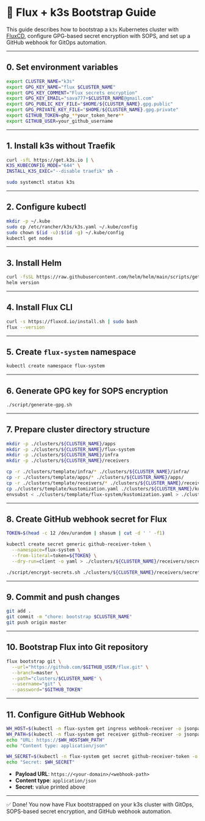 # 🚀 Flux + k3s Bootstrap Guide

This guide describes how to bootstrap a `k3s` Kubernetes cluster with [FluxCD](https://fluxcd.io), configure GPG-based secret encryption with SOPS, and set up a GitHub webhook for GitOps automation.

---

## 0. Set environment variables

```sh
export CLUSTER_NAME="k3s"
export GPG_KEY_NAME="flux $CLUSTER_NAME"
export GPG_KEY_COMMENT="Flux secrets encryption"
export GPG_KEY_EMAIL="sava777+$CLUSTER_NAME@gmail.com"
export GPG_PUBLIC_KEY_FILE="$HOME/${CLUSTER_NAME}.gpg.public"
export GPG_PRIVATE_KEY_FILE="$HOME/${CLUSTER_NAME}.gpg.private"
export GITHUB_TOKEN=ghp_**your_token_here**
export GITHUB_USER=your_github_username
```

---

## 1. Install k3s without Traefik

```sh
curl -sfL https://get.k3s.io | \
K3S_KUBECONFIG_MODE="644" \
INSTALL_K3S_EXEC="--disable traefik" sh -

sudo systemctl status k3s
```

---

## 2. Configure kubectl

```sh
mkdir -p ~/.kube
sudo cp /etc/rancher/k3s/k3s.yaml ~/.kube/config
sudo chown $(id -u):$(id -g) ~/.kube/config
kubectl get nodes
```

---

## 3. Install Helm

```sh
curl -fsSL https://raw.githubusercontent.com/helm/helm/main/scripts/get-helm-3 | bash
helm version
```

---

## 4. Install Flux CLI

```sh
curl -s https://fluxcd.io/install.sh | sudo bash
flux --version
```

---

## 5. Create `flux-system` namespace

```sh
kubectl create namespace flux-system
```

---

## 6. Generate GPG key for SOPS encryption

```sh
./script/generate-gpg.sh
```

---

## 7. Prepare cluster directory structure

```sh
mkdir -p ./clusters/${CLUSTER_NAME}/apps
mkdir -p ./clusters/${CLUSTER_NAME}/flux-system
mkdir -p ./clusters/${CLUSTER_NAME}/infra
mkdir -p ./clusters/${CLUSTER_NAME}/receivers

cp -r ./clusters/template/infra/* ./clusters/${CLUSTER_NAME}/infra/
cp -r ./clusters/template/apps/* ./clusters/${CLUSTER_NAME}/apps/
cp -r ./clusters/template/receivers/* ./clusters/${CLUSTER_NAME}/receivers/
cp ./clusters/template/kustomization.yaml ./clusters/${CLUSTER_NAME}/kustomization.yaml
envsubst < ./clusters/template/flux-system/kustomization.yaml > ./clusters/${CLUSTER_NAME}/flux-system/kustomization.yaml
```

---

## 8. Create GitHub webhook secret for Flux

```sh
TOKEN=$(head -c 12 /dev/urandom | shasum | cut -d ' ' -f1)

kubectl create secret generic github-receiver-token \
  --namespace=flux-system \
  --from-literal=token=${TOKEN} \
  --dry-run=client -o yaml > ./clusters/${CLUSTER_NAME}/receivers/secret-github-receiver-token.yaml

./script/encrypt-secrets.sh ./clusters/${CLUSTER_NAME}/receivers/secret-github-receiver-token.yaml
```

---

## 9. Commit and push changes

```sh
git add .
git commit -m "chore: bootstrap $CLUSTER_NAME"
git push origin master
```

---

## 10. Bootstrap Flux into Git repository

```sh
flux bootstrap git \
  --url="https://github.com/$GITHUB_USER/flux.git" \
  --branch=master \
  --path="clusters/$CLUSTER_NAME" \
  --username="git" \
  --password="$GITHUB_TOKEN"
```

---

## 11. Configure GitHub Webhook

```sh
WH_HOST=$(kubectl -n flux-system get ingress webhook-receiver -o jsonpath='{.spec.rules[0].host}')
WH_PATH=$(kubectl -n flux-system get receiver github-receiver -o jsonpath='{.status.webhookPath}')
echo "URL: https://$WH_HOST$WH_PATH"
echo "Content type: application/json"

WH_SECRET=$(kubectl -n flux-system get secret github-receiver-token -o jsonpath='{.data.token}' | base64 -d; echo)
echo "Secret: $WH_SECRET"
```

* **Payload URL**: `https://<your-domain>/<webhook-path>`
* **Content type**: `application/json`
* **Secret**: value printed above

---

✅ Done! You now have Flux bootstrapped on your k3s cluster with GitOps, SOPS-based secret encryption, and GitHub webhook automation.
